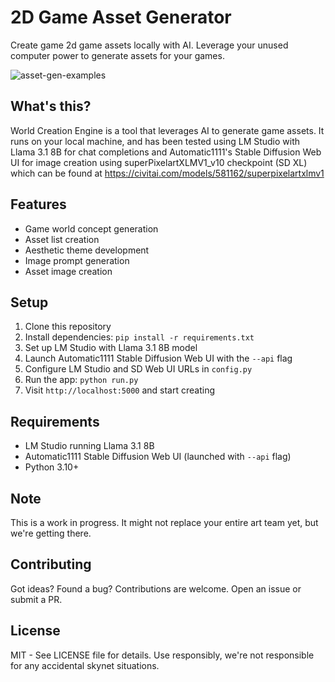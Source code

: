 # 2D Game Asset Generator

Create game 2d game assets locally with AI. Leverage your unused computer power to generate assets for your games.

![asset-gen-examples](https://github.com/user-attachments/assets/5df5ca8c-805d-41f1-bb1b-3700ad0702da)


## What's this?

World Creation Engine is a tool that leverages AI to generate game assets. It runs on your local machine, and has been tested using LM Studio with Llama 3.1 8B for chat completions and Automatic1111's Stable Diffusion Web UI for image creation using superPixelartXLMV1_v10 checkpoint (SD XL) which can be found at https://civitai.com/models/581162/superpixelartxlmv1

## Features

- Game world concept generation
- Asset list creation
- Aesthetic theme development
- Image prompt generation
- Asset image creation

## Setup

1. Clone this repository
2. Install dependencies: `pip install -r requirements.txt`
3. Set up LM Studio with Llama 3.1 8B model
4. Launch Automatic1111 Stable Diffusion Web UI with the `--api` flag
5. Configure LM Studio and SD Web UI URLs in `config.py`
6. Run the app: `python run.py`
7. Visit `http://localhost:5000` and start creating

## Requirements

- LM Studio running Llama 3.1 8B
- Automatic1111 Stable Diffusion Web UI (launched with `--api` flag)
- Python 3.10+

## Note

This is a work in progress. It might not replace your entire art team yet, but we're getting there.

## Contributing

Got ideas? Found a bug? Contributions are welcome. Open an issue or submit a PR.

## License

MIT - See LICENSE file for details. Use responsibly, we're not responsible for any accidental skynet situations.
